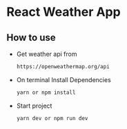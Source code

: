 # React Weather App

## How to use

- Get weather api from
  ```txt
  https://openweathermap.org/api
  ```
- On terminal Install Dependencies
  ```txt
  yarn or npm install
  ```
- Start project

  ```txt
  yarn dev or npm run dev
  ```
